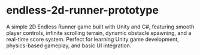 # endless-2d-runner-prototype
A simple 2D Endless Runner game built with Unity and C#, featuring smooth player controls, infinite scrolling terrain, dynamic obstacle spawning, and a real-time score system. Perfect for learning Unity game development, physics-based gameplay, and basic UI integration.

